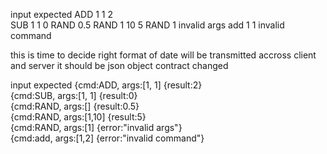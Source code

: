input expected
ADD 1 1 2  
SUB 1 1 0
RAND 0.5
RAND 1 10 5
RAND 1 invalid args
add 1 1 invalid command

this is time to decide right format of date will be transmitted accross client and server it should be json object
contract changed

input expected
{cmd:ADD, args:[1, 1] {result:2}  
{cmd:SUB, args:[1, 1] {result:0}  
{cmd:RAND, args:[] {result:0.5}  
{cmd:RAND, args:[1,10] {result:5}  
{cmd:RAND, args:[1] {error:"invalid args"}  
{cmd:add, args:[1,2] {error:"invalid command"}
